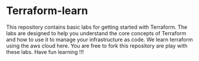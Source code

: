 # Terraform-learn
This repository contains basic labs for getting started with Terraform. The labs are designed to help you understand the core concepts of Terraform and how to use it to manage your infrastructure as code. We learn terraform using the aws cloud here. You are free to fork this repository are play with these labs. Have fun learning !!!
